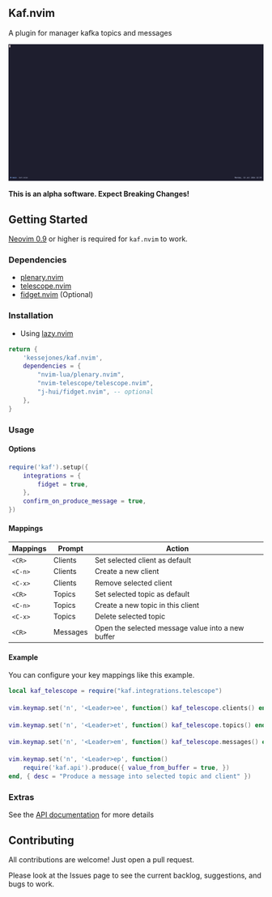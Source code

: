 ## Kaf.nvim

A plugin for manager kafka topics and messages

![Demo](./demo/demo.gif)

**This is an alpha software. Expect Breaking Changes!**

## Getting Started

[Neovim 0.9](https://github.com/neovim/neovim/releases/tag/v0.9.5) or higher is required for `kaf.nvim` to work.

### Dependencies

- [plenary.nvim](https://github.com/nvim-lua/plenary.nvim)
- [telescope.nvim](https://github.com/nvim-telescope/telescope.nvim)
- [fidget.nvim](https://github.com/j-hui/fidget.nvim) (Optional)

### Installation

- Using [lazy.nvim](https://github.com/folke/lazy.nvim)

```lua
return {
    'kessejones/kaf.nvim',
    dependencies = {
        "nvim-lua/plenary.nvim",
        "nvim-telescope/telescope.nvim",
        "j-hui/fidget.nvim", -- optional
    },
}

```

### Usage

#### Options

```lua
require('kaf').setup({
    integrations = {
        fidget = true,
    },
    confirm_on_produce_message = true,
})
```

#### Mappings

| Mappings | Prompt   | Action                                            |
| -------- | -------- | ------------------------------------------------- |
| `<CR>`   | Clients  | Set selected client as default                    |
| `<C-n>`  | Clients  | Create a new client                               |
| `<C-x>`  | Clients  | Remove selected client                            |
| `<CR>`   | Topics   | Set selected topic as default                     |
| `<C-n>`  | Topics   | Create a new topic in this client                 |
| `<C-x>`  | Topics   | Delete selected topic                             |
| `<CR>`   | Messages | Open the selected message value into a new buffer |

#### Example

You can configure your key mappings like this example.

```lua
local kaf_telescope = require("kaf.integrations.telescope")

vim.keymap.set('n', '<Leader>ee', function() kaf_telescope.clients() end, { desc = "List clients entries" })

vim.keymap.set('n', '<Leader>et', function() kaf_telescope.topics() end, { desc = "List topics from selected client" })

vim.keymap.set('n', '<Leader>em', function() kaf_telescope.messages() end, { desc = "List messages from seleted topic and client" })

vim.keymap.set('n', '<Leader>ep', function()
    require('kaf.api').produce({ value_from_buffer = true, })
end, { desc = "Produce a message into selected topic and client" })

```

### Extras

See the [API documentation](./doc/api.md) for more details

## Contributing

All contributions are welcome! Just open a pull request.

Please look at the Issues page to see the current backlog, suggestions, and bugs to work.
